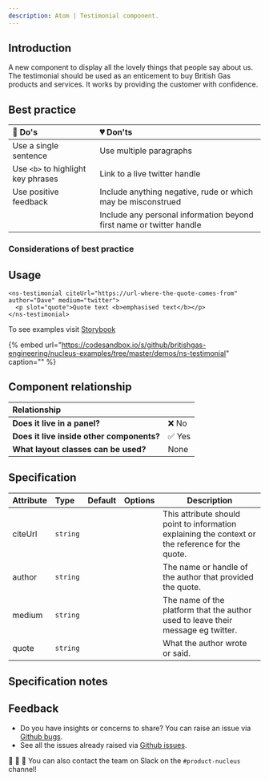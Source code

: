 ```yaml
---
description: Atom | Testimonial component.
---
```


## Introduction

A new component to display all the lovely things that people say about us. The testimonial should be used as an enticement to buy British Gas products and services. It works by providing the customer with confidence.

## Best practice

| 💚 Do's | 💔 Don'ts |
| :---  | :---  |
| Use a single sentence | Use multiple paragraphs |
| Use `<b>` to highlight key phrases | Link to a live twitter handle |
| Use positive feedback | Include anything negative, rude or which may be misconstrued  |
| | Include any personal information beyond first name or twitter handle |

### Considerations of best practice


## Usage

```markup
<ns-testimonial citeUrl="https://url-where-the-quote-comes-from" author="Dave" medium="twitter">
  <p slot="quote">Quote text <b>emphasised text</b></p>
</ns-testimonial>
```

To see examples visit [Storybook](https://britishgas.co.uk/nucleus/demo/index.html?path=/story/ns-testimonial--standard)

{% embed url="https://codesandbox.io/s/github/britishgas-engineering/nucleus-examples/tree/master/demos/ns-testimonial" caption="" %}


## Component relationship

| **Relationship**|  |
| :---  | :--- |
| **Does it live in a panel?** | ❌ No |
| **Does it live inside other components?** | ✅ Yes |
| **What layout classes can be used?** | None |

## Specification

| Attribute | Type | Default | Options | Description |
| :--- | :--- | :--- | :--- |-------------|
| citeUrl | `string` |  |  | This attribute should point to information explaining the context or the reference for the quote. |
| author | `string` |  |  | The name or handle of the author that provided the quote. |
| medium | `string` |  |  | The name of the platform that the author used to leave their message eg twitter.|
| quote | `string` |  |  | What the author wrote or said. |

## Specification notes


## Feedback

* Do you have insights or concerns to share? You can raise an issue via [Github bugs](https://github.com/ConnectedHomes/nucleus/issues/new?assignees=&labels=Bug&template=a--bug-report.md&title=[bug]%20[ns-testimonial]).
* See all the issues already raised via [Github issues](https://github.com/connectedHomes/nucleus/issues?utf8=%E2%9C%93&q=is%3Aopen+is%3Aissue+label%3ABug+[ns-testimonial]).

💩 🎉 🦄 You can also contact the team on Slack on the `#product-nucleus` channel!
